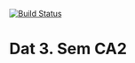 [![Build Status](https://travis-ci.org/Jean-Poul/3sem_CA2_backend.svg?branch=main)](https://travis-ci.org/Jean-Poul/3sem_CA2_backend)

# Dat 3. Sem CA2
